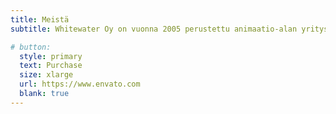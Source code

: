 ```yaml
---
title: Meistä
subtitle: Whitewater Oy on vuonna 2005 perustettu animaatio-alan yritys Turusta. Historiamme aikana olemme nähneet alan kehityksen. Toteutamme teknisiä animaatioita, sosiaalisen median mainoksia, TV-mainoksia, kaikkea missä tarvitsetkin animaation keinoa saada viestisi kuuluviin. Tärkeintä toiminnassamme on aina ollut koko ajan uudistua ja innostua uusista tekniikoista. Mitä seuraavaksi tehtäisiin yhdessä? Ota yhteyttä: ville(at)whitewater.fi

# button:
  style: primary
  text: Purchase
  size: xlarge
  url: https://www.envato.com
  blank: true
---
```

